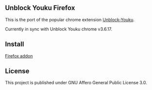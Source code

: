 ## Unblock Youku Firefox

This is the port of the popular chrome extension [Unblock-Youku](https://github.com/uku/Unblock-Youku).

Currently in sync with Unblock Youku chrome v3.6.17.

## Install

[Firefox addon](https://addons.mozilla.org/en-US/firefox/addon/unblock-youku-firefox/)

## License

This project is published under GNU Affero General Public License 3.0.
